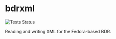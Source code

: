 bdrxml
======
![Tests Status](https://github.com/Brown-University-Library/bdrxml/workflows/Python%20application/badge.svg)

Reading and writing XML for the Fedora-based BDR.
